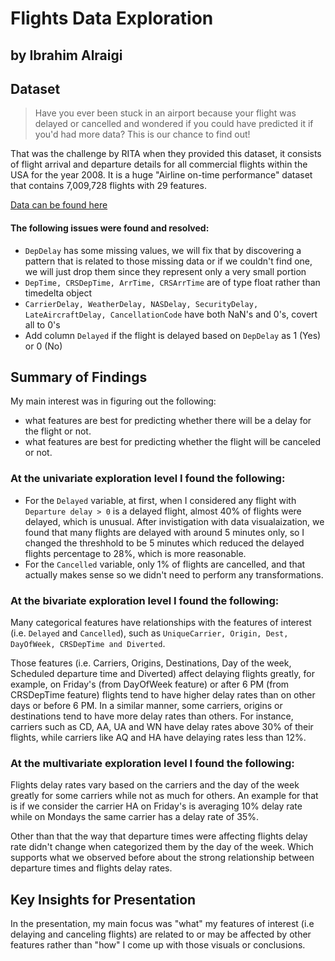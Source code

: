# Flights Data Exploration
## by Ibrahim Alraigi


## Dataset

> Have you ever been stuck in an airport because your flight was delayed or cancelled and wondered if you could have predicted it if you'd had more data? This is our chance to find out!

That was the challenge by RITA when they provided this dataset, it consists of flight arrival and departure details for all commercial flights within the USA for the year 2008. It is a huge "Airline on-time performance" dataset that contains 7,009,728 flights with 29 features.

[Data can be found here](http://stat-computing.org/dataexpo/2009/the-data.html)

#### The following issues were found and resolved:
- `DepDelay` has some missing values, we will fix that by discovering a pattern that is related to those missing data or if we couldn't find one, we will just drop them since they represent only a very small portion
- `DepTime, CRSDepTime, ArrTime, CRSArrTime` are of type float rather than timedelta object
- `CarrierDelay, WeatherDelay, NASDelay, SecurityDelay, LateAircraftDelay, CancellationCode` have both NaN's and 0's, covert all to 0's
- Add column `Delayed` if the flight is delayed based on `DepDelay` as 1 (Yes) or 0 (No)


## Summary of Findings

My main interest was in figuring out the following:

- what features are best for predicting whether there will be a delay for the flight or not.
- what features are best for predicting whether the flight will be canceled or not.

### At the univariate exploration level I found the following:
- For the `Delayed` variable, at first, when I considered any flight with `Departure delay > 0` is a delayed flight, almost 40% of flights were delayed, which is unusual. After invistigation with data visualaization, we found that many flights are delayed with around 5 minutes only, so I changed the threshhold to be 5 minutes which reduced the delayed flights percentage to 28%, which is more reasonable. 
- For the `Cancelled` variable, only 1% of flights are cancelled, and that actually makes sense so we didn't need to perform any transformations.


### At the bivariate exploration level I found the following:
Many categorical features have relationships with the features of interest (i.e. `Delayed` and `Cancelled`), such as `UniqueCarrier, Origin, Dest, DayOfWeek, CRSDepTime and Diverted`. 

Those features (i.e. Carriers, Origins, Destinations, Day of the week, Scheduled departure time and Diverted) affect delaying flights greatly, for example, on Friday's (from DayOfWeek feature) or after 6 PM (from CRSDepTime feature) flights tend to have higher delay rates than on other days or before 6 PM. In a similar manner, some carriers, origins or destinations tend to have more delay rates than others. For instance, carriers such as CD, AA, UA and WN have delay rates above 30% of their flights, while carriers like AQ and HA have delaying rates less than 12%.


### At the multivariate exploration level I found the following:
Flights delay rates vary based on the carriers and the day of the week greatly for some carriers while not as much for others. An example for that is if we consider the carrier HA on Friday's is averaging 10% delay rate while on Mondays the same carrier has a delay rate of 35%. 

Other than that the way that departure times were affecting flights delay rate didn't change when categorized them by the day of the week. Which supports what we observed before about the strong relationship between departure times and flights delay rates.


## Key Insights for Presentation

In the presentation, my main focus was "what" my features of interest (i.e delaying and canceling flights) are related to or may be affected by other features rather than "how" I come up with those visuals or conclusions.

